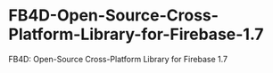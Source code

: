 # FB4D-Open-Source-Cross-Platform-Library-for-Firebase-1.7
FB4D: Open-Source Cross-Platform Library for Firebase 1.7
